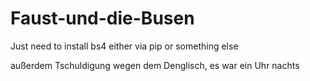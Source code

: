 # Faust-und-die-Busen

Just need to install bs4 either via pip or something else

außerdem Tschuldigung wegen dem Denglisch, es war ein Uhr nachts
